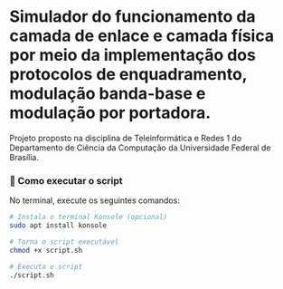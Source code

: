 # Simulador do funcionamento da camada de enlace e camada física por meio da implementação dos protocolos de enquadramento, modulação banda-base e modulação por portadora.

Projeto proposto na disciplina de Teleinformática e Redes 1 do Departamento de Ciência da Computação da Universidade Federal de Brasília.

### 🚀 Como executar o script

No terminal, execute os seguintes comandos:

```bash
# Instala o terminal Konsole (opcional)
sudo apt install konsole

# Torna o script executável
chmod +x script.sh

# Executa o script
./script.sh


